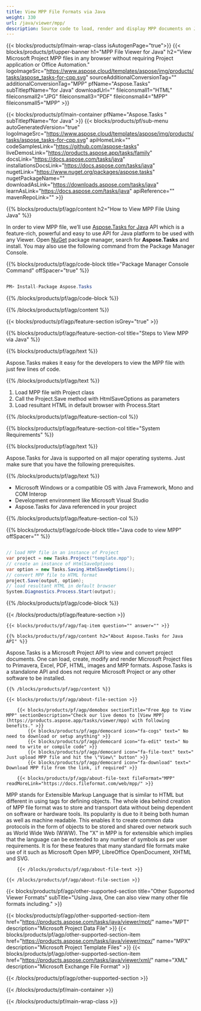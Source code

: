 ```yaml
---
title: View MPP File Formats via Java
weight: 330
url: /java/viewer/mpp/ 
description: Source code to load, render and display MPP documents on Java
---
```


{{< blocks/products/pf/main-wrap-class isAutogenPage="true">}}
{{< blocks/products/pf/upper-banner h1="MPP File Viewer for Java" h2="View Microsoft Project MPP files in any browser without requiring Project application or Office Automation." logoImageSrc="https://www.aspose.cloud/templates/aspose/img/products/tasks/aspose_tasks-for-cpp.svg" sourceAdditionalConversionTag="" additionalConversionTag="MPP" pfName="Aspose.Tasks" subTitlepfName="for Java" downloadUrl="" fileiconsmall1="HTML" fileiconsmall2="JPG" fileiconsmall3="PDF" fileiconsmall4="MPP" fileiconsmall5="MPP" >}}

{{< blocks/products/pf/main-container pfName="Aspose.Tasks " subTitlepfName="for Java" >}}
{{< blocks/products/pf/sub-menu autoGeneratedVersion="true" logoImageSrc="https://www.aspose.cloud/templates/aspose/img/products/tasks/aspose_tasks-for-cpp.svg" apiHomeLink="" codeSamplesLink="https://github.com/aspose-tasks" liveDemosLink="https://products.aspose.app/tasks/family" docsLink="https://docs.aspose.com/tasks/java" installationsDocsLink="https://docs.aspose.com/tasks/java" nugetLink="https://www.nuget.org/packages/aspose.tasks" nugetPackageName="" downloadAsLink="https://downloads.aspose.com/tasks/java" learnAsLink="https://docs.aspose.com/tasks/java" apiReference="" mavenRepoLink="" >}}

{{% blocks/products/pf/agp/content h2="How to View MPP File Using Java" %}}

 In order to view MPP file, we’ll use
 [Aspose.Tasks for Java](https://products.aspose.com/tasks/java) 
 API which is a feature-rich, powerful and easy to use API for Java platform to be used with any Viewer. Open
 [NuGet](https://www.nuget.org/packages/aspose.tasks) 
 package manager, search for
 **Aspose.Tasks** 
 and install. You may also use the following command from the Package Manager Console.

{{% blocks/products/pf/agp/code-block title="Package Manager Console Command" offSpacer="true" %}}

```cs

PM> Install-Package Aspose.Tasks

```

{{% /blocks/products/pf/agp/code-block %}}

{{% /blocks/products/pf/agp/content %}}

{{< blocks/products/pf/agp/feature-section isGrey="true" >}}

{{% blocks/products/pf/agp/feature-section-col title="Steps to View MPP via Java" %}}

{{% blocks/products/pf/agp/text %}}

 Aspose.Tasks makes it easy for the developers to view the MPP file with just few lines of code.

{{% /blocks/products/pf/agp/text %}}

1.  Load MPP file with Project class
1.  Call the Project.Save method with HtmlSaveOptions as parameters
1.  Load resultant HTML in default browser with Process.Start

{{% /blocks/products/pf/agp/feature-section-col %}}

{{% blocks/products/pf/agp/feature-section-col title="System Requirements" %}}

{{% blocks/products/pf/agp/text %}}

 Aspose.Tasks for Java is supported on all major operating systems. Just make sure that you have the following prerequisites.

{{% /blocks/products/pf/agp/text %}}

-  Microsoft Windows or a compatible OS with Java Framework, Mono and COM Interop
-  Development environment like Microsoft Visual Studio
-  Aspose.Tasks for Java referenced in your project

{{% /blocks/products/pf/agp/feature-section-col %}}

{{% blocks/products/pf/agp/code-block title="Java code to view MPP" offSpacer="" %}}

```cs

// load MPP file in an instance of Project
var project = new Tasks.Project("template.mpp");
// create an instance of HtmlSaveOptions
var option = new Tasks.Saving.HtmlSaveOptions();
// convert MPP file to HTML format
project.Save(output, option);
// load resultant HTML in default browser
System.Diagnostics.Process.Start(output);

```

{{% /blocks/products/pf/agp/code-block %}}

{{< /blocks/products/pf/agp/feature-section >}}

    {{< blocks/products/pf/agp/faq-item question="" answer="" >}}
 

<!-- aboutfile Starts -->

    {{% blocks/products/pf/agp/content h2="About Aspose.Tasks for Java API" %}}

 Aspose.Tasks is a Microsoft Project API to view and convert project documents. One can load, create, modify and render Microsoft Project files to Primavera, Excel, PDF, HTML, images and MPP formats. Aspose.Tasks is a standalone API and does not require Microsoft Project or any other software to be installed.  



    {{% /blocks/products/pf/agp/content %}}

    {{< blocks/products/pf/agp/about-file-section >}}

        {{< blocks/products/pf/agp/demobox sectionTitle="Free App to View MPP" sectionDescription="Check our live demos to [View MPP](https://products.aspose.app/tasks/viewer/mpp) with following benefits." >}}
            {{< blocks/products/pf/agp/democard icon="fa-cogs" text=" No need to download or setup anything" >}}
            {{< blocks/products/pf/agp/democard icon="fa-edit" text=" No need to write or compile code" >}}
            {{< blocks/products/pf/agp/democard icon="fa-file-text" text=" Just upload MPP file and hit the \"View\" button" >}}
            {{< blocks/products/pf/agp/democard icon="fa-download" text=" Download MPP file from the link, if required" >}}

        {{< blocks/products/pf/agp/about-file-text fileFormat="MPP" readMoreLink="https://docs.fileformat.com/web/mpp/" >}}
MPP stands for Extensible Markup Language that is similar to HTML but different in using tags for defining objects. The whole idea behind creation of MPP file format was to store and transport data without being dependent on software or hardware tools. Its popularity is due to it being both human as well as machine readable. This enables it to create common data protocols in the form of objects to be stored and shared over network such as World Wide Web (WWW). The "X" in MPP is for extensible which implies that the language can be extended to any number of symbols as per user requirements. It is for these features that many standard file formats make use of it such as Microsoft Open MPP, LibreOffice OpenDocument, XHTML and SVG.

        {{< /blocks/products/pf/agp/about-file-text >}}

    {{< /blocks/products/pf/agp/about-file-section >}}

<!-- aboutfile Ends -->

{{< blocks/products/pf/agp/other-supported-section title="Other Supported Viewer Formats" subTitle="Using Java, One can also view many other file formats including." >}}

{{< blocks/products/pf/agp/other-supported-section-item href="https://products.aspose.com/tasks/java/viewer/mpt/" name="MPT" description="Microsoft Project Data File" >}}
{{< blocks/products/pf/agp/other-supported-section-item href="https://products.aspose.com/tasks/java/viewer/mpx/" name="MPX" description="Microsoft Project Template Files" >}}
{{< blocks/products/pf/agp/other-supported-section-item href="https://products.aspose.com/tasks/java/viewer/xml/" name="XML" description="Microsoft Exchange File Format" >}}

{{< /blocks/products/pf/agp/other-supported-section >}}

{{< /blocks/products/pf/main-container >}}
    
{{< /blocks/products/pf/main-wrap-class >}}